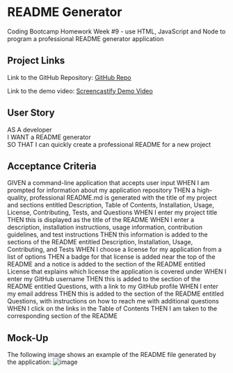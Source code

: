 # README Generator
Coding Bootcamp Homework Week #9 - use HTML, JavaScript and Node to program a professional README generator application 

## Project Links
Link to the GitHub Repository: [GitHub Repo](https://github.com/lvaillancourt8/README-Generator)

Link to the demo video: [Screencastify Demo Video](https://drive.google.com/file/d/1X95VVprU9-XvUEcKOqFGNBdB30RQo2-K/view?usp=sharing)

## User Story

AS A developer  
I WANT a README generator  
SO THAT I can quickly create a professional README for a new project  


## Acceptance Criteria

GIVEN a command-line application that accepts user input
WHEN I am prompted for information about my application repository
THEN a high-quality, professional README.md is generated with the title of my project and sections entitled Description, Table of Contents, Installation, Usage, License, Contributing, Tests, and Questions
WHEN I enter my project title
THEN this is displayed as the title of the README
WHEN I enter a description, installation instructions, usage information, contribution guidelines, and test instructions
THEN this information is added to the sections of the README entitled Description, Installation, Usage, Contributing, and Tests
WHEN I choose a license for my application from a list of options
THEN a badge for that license is added near the top of the README and a notice is added to the section of the README entitled License that explains which license the application is covered under
WHEN I enter my GitHub username
THEN this is added to the section of the README entitled Questions, with a link to my GitHub profile
WHEN I enter my email address
THEN this is added to the section of the README entitled Questions, with instructions on how to reach me with additional questions
WHEN I click on the links in the Table of Contents
THEN I am taken to the corresponding section of the README


## Mock-Up

The following image shows an example of the README file generated by the application:
![image](https://user-images.githubusercontent.com/55712456/129933977-97a31a1c-925a-4f0e-8b5d-b7df4cabbb0a.png)

